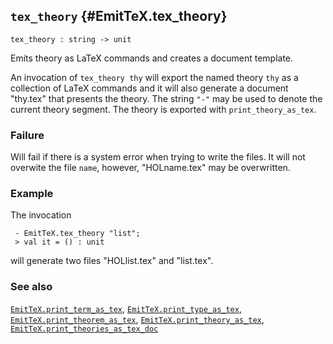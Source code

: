 ## `tex_theory` {#EmitTeX.tex_theory}


```
tex_theory : string -> unit
```



Emits theory as LaTeX commands and creates a document template.


An invocation of `tex_theory thy` will export the named
theory `thy` as a collection of LaTeX commands and it will also generate
a document "thy.tex" that presents the theory.  The string `"-"`
may be used to denote the current theory segment. The theory is exported
with `print_theory_as_tex`.

### Failure

Will fail if there is a system error when trying to write the files.  It will not overwite the file `name`, however, "HOLname.tex" may be overwritten.

### Example

The invocation
    
     - EmitTeX.tex_theory "list";
     > val it = () : unit
    
will generate two files "HOLlist.tex" and "list.tex".



### See also

[`EmitTeX.print_term_as_tex`](#EmitTeX.print_term_as_tex), [`EmitTeX.print_type_as_tex`](#EmitTeX.print_type_as_tex), [`EmitTeX.print_theorem_as_tex`](#EmitTeX.print_theorem_as_tex), [`EmitTeX.print_theory_as_tex`](#EmitTeX.print_theory_as_tex), [`EmitTeX.print_theories_as_tex_doc`](#EmitTeX.print_theories_as_tex_doc)

